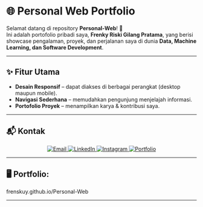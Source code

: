 # 🌐 Personal Web Portfolio

Selamat datang di repository **Personal-Web**! 🎉  
Ini adalah portofolio pribadi saya, **Frenky Riski Gilang Pratama**, yang berisi showcase pengalaman, proyek, dan perjalanan saya di dunia **Data, Machine Learning, dan Software Development**.

---

## ✨ Fitur Utama
- **Desain Responsif** – dapat diakses di berbagai perangkat (desktop maupun mobile).
- **Navigasi Sederhana** – memudahkan pengunjung menjelajah informasi.
- **Portofolio Proyek** – menampilkan karya & kontribusi saya.

---

## 📬 Kontak

<p align="center">
  <a href="mailto:frenkygilang@gmail.com">
    <img src="https://img.shields.io/badge/Email-D14836?style=for-the-badge&logo=gmail&logoColor=white" alt="Email">
  </a>
  <a href="https://www.linkedin.com/in/frenkyy">
    <img src="https://img.shields.io/badge/LinkedIn-0A66C2?style=for-the-badge&logo=linkedin&logoColor=white" alt="LinkedIn">
  </a>
  <a href="https://www.instagram.com/frenskuyy">
    <img src="https://img.shields.io/badge/Instagram-E4405F?style=for-the-badge&logo=instagram&logoColor=white" alt="Instagram">
  </a>
  <a href="https://frenskuy.github.io/Personal-Web/">
    <img src="https://img.shields.io/badge/Portfolio-000000?style=for-the-badge&logo=firefox&logoColor=white" alt="Portfolio">
  </a>
</p>

---

## 🖥️ Portfolio: 
frenskuy.github.io/Personal-Web

---
